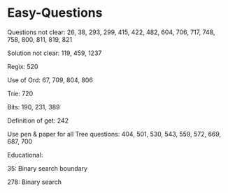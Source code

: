 # Easy-Questions

Questions not clear:
26, 38, 293, 299, 415, 422, 482, 604, 706, 717, 748, 758, 800, 811, 819, 821

Solution not clear:
119, 459, 1237

Regix:
520

Use of Ord:
67, 709, 804, 806

Trie:
720

Bits:
190, 231, 389

Definition of get:
242

Use pen & paper for all Tree questions: 404, 501, 530, 543, 559, 572, 669, 687, 700

Educational:

35: Binary search boundary 

278: Binary search 


